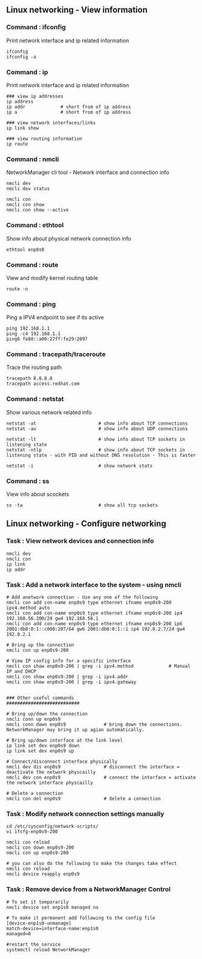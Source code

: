 ## Linux networking - View information

### Command : ifconfig 
Print network interface and ip related information 
```
ifconfig
ifconfig -a
```

### Command : ip 
Print network interface and ip related information 
```
### view ip addresses
ip address              
ip addr             # short from of ip address
ip a                # short from of ip address

### view network interfaces/links
ip link show

### view routing information
ip route
```

### Command : nmcli 
NetworkManager cli tool - Network interface and connection info
```
nmcli dev
nmcli dev status

nmcli con
nmcli con show
nmcli con show --active
```

### Command : ethtool 
Show info about physical network connection info
```
ethtool enp0s8
```

### Command : route
View and modify kernel routing table
```
route -n                    
```


### Command : ping 
Ping a IPV4 endpoint to see if its active 
```
ping 192.168.1.1
ping -c4 192.168.1.1
ping6 fe80::a00:27ff:fe29:2097
```

### Command : tracepath/traceroute 
Trace the routing path
```
tracepath 8.8.8.8
tracepath access.redhat.com
```

### Command : netstat
Show various network related info
```
netstat -at                       # show info about TCP connections
netstat -au                       # show info about UDP connections

netstat -lt                       # show info about TCP sockets in listening state
netstat -ntlp                     # show info about TCP sockets in listening state - with PID and without DNS resolution - This is faster

netstat -i                        # show network stats
```

### Command : ss
View info about scockets
```
ss -ta                            # show all tcp sockets                 
```


## Linux networking - Configure networking

### Task : View network devices and connection info
```
nmcli dev
nmcli con 
ip link
ip addr
```

### Task : Add a network interface to the system - using nmcli
```
# Add anetwork connection - Use any one of the following
nmcli con add con-name enp0s9 type ethernet ifname enp0s9-200 ipv4.method auto
nmcli con add con-name enp0s9 type ethernet ifname enp0s9-200 ip4 192.168.56.200/24 gw4 192.168.56.1
nmcli con add con-name enp0s9 type ethernet ifname enp0s9-200 ip6 2001:db8:0:1::c000:207/64 gw6 2001:db8:0:1::1 ip4 192.0.2.7/24 gw4 192.0.2.1

# Bring up the connection
nmcli con up enp0s9-200

# View IP config info for a specific interface
nmcli con show enp0s9-200 | grep -i ipv4.method             # Manual IP and DHCP
nmcli con show enp0s9-200 | grep -i ipv4.addr
nmcli con show enp0s9-200 | grep -i ipv4.gateway


### Other useful commands
###########################

# Bring up/down the connection
nmcli conn up enp0s9
nmcli conn down enp0s9              # bring down the connections. NetworkManager may bring it up agian automatically.

# Bring up/down interface at the link level
ip link set dev enp0s9 down
ip link set dev enp0s9 up

# Connect/disconnect interface physically
nmcli dev dis enp0s9                # disconnect the interface = deactivate the network physcailly
nmcli dev con enp0s9                # connect the interface = activate the network interface physcailly

# Delete a connection
nmcli con del enp0s9                # delete a connection
```

### Task : Modify network connection settings manually 
```
cd /etc/sysconfig/network-scripts/
vi ifcfg-enp0s9-200

nmcli con reload
nmcli con down enp0s9-200
nmcli con up enp0s9-200

# you can also do the following to make the changes take effect
nmcli con reload
nmcli device reapply enp0s9
```

### Task : Remove device from a NetworkManager Control
```
# To set it temporarily
nmcli device set enp1s0 managed no

# To make it permanent add following to the config file
[device-enp1s0-unmanage]
match-device=interface-name:enp1s0
managed=0

#restart the service
systemctl reload NetworkManager
```


